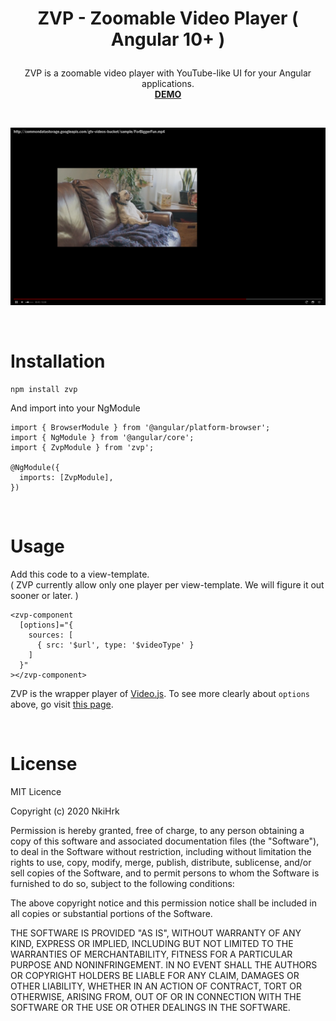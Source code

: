 # <p align="middle">ZVP - Zoomable Video Player ( Angular 10+ )</p>

<p align="middle">
ZVP is a zoomable video player with YouTube-like UI for your Angular applications.
<br>
<a href="https://nkihrk.github.io/zvp/" target="_blank"><b>DEMO</b></a>
</p>

<br>

![ZVP_preview](../../src/assets/screenshot_17-58-31.png)

<br>

# Installation

```
npm install zvp
```

And import into your NgModule

```
import { BrowserModule } from '@angular/platform-browser';
import { NgModule } from '@angular/core';
import { ZvpModule } from 'zvp';
​
@NgModule({
  imports: [ZvpModule],
})
```

<br>

# Usage

Add this code to a view-template.
<br>
( ZVP currently allow only one player per view-template. We will figure it out sooner or later. )

```
<zvp-component
  [options]="{
    sources: [
      { src: '$url', type: '$videoType' }
    ]
  }"
></zvp-component>
```

ZVP is the wrapper player of <a href="https://github.com/videojs" target="_blank">Video.js</a>. To see more clearly about `options` above, go visit <a href="https://docs.videojs.com/tutorial-options.html" target="_blank">this page</a>.

<br>

# License

MIT Licence

Copyright (c) 2020 NkiHrk

Permission is hereby granted, free of charge, to any person obtaining a copy of this software and associated documentation files (the "Software"), to deal in the Software without restriction, including without limitation the rights to use, copy, modify, merge, publish, distribute, sublicense, and/or sell copies of the Software, and to permit persons to whom the Software is furnished to do so, subject to the following conditions:

The above copyright notice and this permission notice shall be included in all copies or substantial portions of the Software.

THE SOFTWARE IS PROVIDED "AS IS", WITHOUT WARRANTY OF ANY KIND, EXPRESS OR IMPLIED, INCLUDING BUT NOT LIMITED TO THE WARRANTIES OF MERCHANTABILITY, FITNESS FOR A PARTICULAR PURPOSE AND NONINFRINGEMENT. IN NO EVENT SHALL THE AUTHORS OR COPYRIGHT HOLDERS BE LIABLE FOR ANY CLAIM, DAMAGES OR OTHER LIABILITY, WHETHER IN AN ACTION OF CONTRACT, TORT OR OTHERWISE, ARISING FROM, OUT OF OR IN CONNECTION WITH THE SOFTWARE OR THE USE OR OTHER DEALINGS IN THE SOFTWARE.
